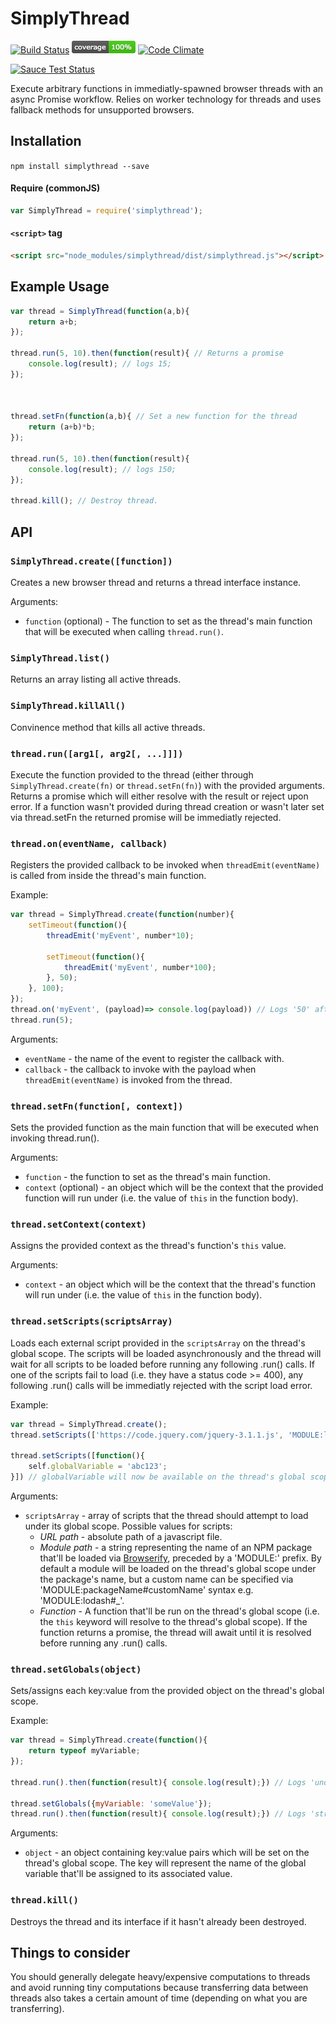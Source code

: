 # SimplyThread
[![Build Status](https://travis-ci.org/danielkalen/simplythread.svg?branch=master)](https://travis-ci.org/danielkalen/simplythread)
[![Coverage](.config/badges/coverage.png?raw=true)](https://github.com/danielkalen/simplythread)
[![Code Climate](https://codeclimate.com/github/danielkalen/simplythread/badges/gpa.svg)](https://codeclimate.com/github/danielkalen/simplythread)

[![Sauce Test Status](https://saucelabs.com/browser-matrix/simplythread.svg)](https://saucelabs.com/u/simplythread)


Execute arbitrary functions in immediatly-spawned browser threads with an async Promise workflow. Relies on worker technology for threads and uses fallback methods for unsupported browsers.

## Installation
`npm install simplythread --save`

#### Require (commonJS)
```javascript
var SimplyThread = require('simplythread');
```

#### `<script>` tag
```html
<script src="node_modules/simplythread/dist/simplythread.js"></script>
```



## Example Usage
```javascript
var thread = SimplyThread(function(a,b){
    return a+b;
});

thread.run(5, 10).then(function(result){ // Returns a promise
    console.log(result); // logs 15;
});



thread.setFn(function(a,b){ // Set a new function for the thread
    return (a+b)*b;
});

thread.run(5, 10).then(function(result){
    console.log(result); // logs 150;
});

thread.kill(); // Destroy thread.
```


## API
### `SimplyThread.create([function])`
Creates a new browser thread and returns a thread interface instance.

Arguments:
  - `function` (optional) - The function to set as the thread's main function that will be executed when calling `thread.run()`.


### `SimplyThread.list()`
Returns an array listing all active threads.


### `SimplyThread.killAll()`
Convinence method that kills all active threads.


### `thread.run([arg1[, arg2[, ...]]])`
Execute the function provided to the thread (either through `SimplyThread.create(fn)` or `thread.setFn(fn)`) with the provided arguments. Returns a promise which will either resolve with the result or reject upon error. If a function wasn't provided during thread creation or wasn't later set via thread.setFn the returned promise will be immediatly rejected.


### `thread.on(eventName, callback)`
Registers the provided callback to be invoked when `threadEmit(eventName)` is called from inside the thread's main function.

Example:
```javascript
var thread = SimplyThread.create(function(number){
    setTimeout(function(){
        threadEmit('myEvent', number*10);

        setTimeout(function(){
            threadEmit('myEvent', number*100);
        }, 50);
    }, 100);
});
thread.on('myEvent', (payload)=> console.log(payload)) // Logs '50' after 100ms, '500' after 150ms
thread.run(5);
```

Arguments:
  - `eventName` - the name of the event to register the callback with.
  - `callback` - the callback to invoke with the payload when `threadEmit(eventName)` is invoked from the thread.


### `thread.setFn(function[, context])`
Sets the provided function as the main function that will be executed when invoking thread.run().

Arguments:
  - `function` - the function to set as the thread's main function.
  - `context` (optional) - an object which will be the context that the provided function will run under (i.e. the value of `this` in the function body).


### `thread.setContext(context)`
Assigns the provided context as the thread's function's `this` value.

Arguments:
  - `context` - an object which will be the context that the thread's function will run under (i.e. the value of `this` in the function body).


### `thread.setScripts(scriptsArray)`
Loads each external script provided in the `scriptsArray` on the thread's global scope. The scripts will be loaded asynchronously and the thread will wait for all scripts to be loaded before running any following .run() calls. If one of the scripts fail to load (i.e. they have a status code >= 400), any following .run() calls will be immediatly rejected with the script load error.

Example:
```javascript
var thread = SimplyThread.create();
thread.setScripts(['https://code.jquery.com/jquery-3.1.1.js', 'MODULE:lodash']); // jQuery and Lodash will now be available on the thread's global scope.

thread.setScripts([function(){
    self.globalVariable = 'abc123';
}]) // globalVariable will now be available on the thread's global scope.
```

Arguments:
  - `scriptsArray` - array of scripts that the thread should attempt to load under its global scope. Possible values for scripts:
      - *URL path* - absolute path of a javascript file.
      - *Module path* - a string representing the name of an NPM package that'll be loaded via [Browserify](http://wzrd.in), preceded by a 'MODULE:' prefix. By default a module will be loaded on the thread's global scope under the package's name, but a custom name can be specified via 'MODULE:packageName#customName' syntax e.g. 'MODULE:lodash#_'.
      - *Function* - A function that'll be run on the thread's global scope (i.e. the `this` keyword will resolve to the thread's global scope). If the function returns a promise, the thread will await until it is resolved before running any .run() calls.


### `thread.setGlobals(object)`
Sets/assigns each key:value from the provided object on the thread's global scope.

Example:
```javascript
var thread = SimplyThread.create(function(){
    return typeof myVariable;
});

thread.run().then(function(result){ console.log(result);}) // Logs 'undefined'

thread.setGlobals({myVariable: 'someValue'});
thread.run().then(function(result){ console.log(result);}) // Logs 'string'
```

Arguments:
  - `object` - an object containing key:value pairs which will be set on the thread's global scope. The key will represent the name of the global variable that'll be assigned to its associated value.


### `thread.kill()`
Destroys the thread and its interface if it hasn't already been destroyed.



## Things to consider
You should generally delegate heavy/expensive computations to threads and avoid running tiny computations because transferring data between threads also takes a certain amount of time (depending on what you are transferring).






